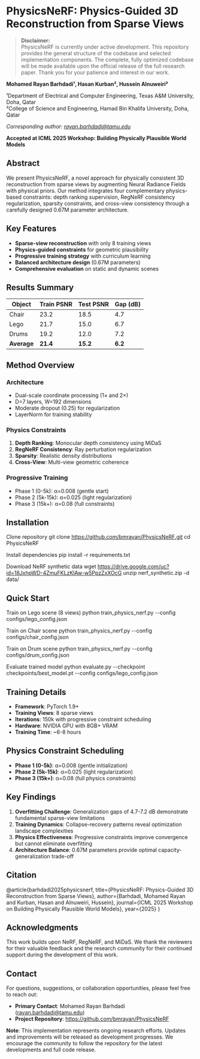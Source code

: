 # PhysicsNeRF: Physics-Guided 3D Reconstruction from Sparse Views

> **Disclaimer:**  
> PhysicsNeRF is currently under active development. This repository provides the general structure of the codebase and selected implementation components. The complete, fully optimized codebase will be made available upon the official release of the full research paper. Thank you for your patience and interest in our work.

**Mohamed Rayan Barhdadi¹, Hasan Kurban², Hussein Alnuweiri²**

¹Department of Electrical and Computer Engineering, Texas A&M University, Doha, Qatar  
²College of Science and Engineering, Hamad Bin Khalifa University, Doha, Qatar

*Corresponding author: rayan.barhdadi@tamu.edu*

**Accepted at ICML 2025 Workshop: Building Physically Plausible World Models**

## Abstract

We present PhysicsNeRF, a novel approach for physically consistent 3D reconstruction from sparse views by augmenting Neural Radiance Fields with physical priors. Our method integrates four complementary physics-based constraints: depth ranking supervision, RegNeRF consistency regularization, sparsity constraints, and cross-view consistency through a carefully designed 0.67M parameter architecture.

## Key Features

- **Sparse-view reconstruction** with only 8 training views
- **Physics-guided constraints** for geometric plausibility
- **Progressive training strategy** with curriculum learning
- **Balanced architecture design** (0.67M parameters)
- **Comprehensive evaluation** on static and dynamic scenes

## Results Summary

| Object | Train PSNR | Test PSNR | Gap (dB) |
|--------|-------------|------------|----------|
| Chair  | 23.2        | 18.5       | 4.7      |
| Lego   | 21.7        | 15.0       | 6.7      |
| Drums  | 19.2        | 12.0       | 7.2      |
| **Average** | **21.4** | **15.2**  | **6.2**  |

## Method Overview

### Architecture

- Dual-scale coordinate processing (1× and 2×)
- D=7 layers, W=192 dimensions
- Moderate dropout (0.25) for regularization
- LayerNorm for training stability

### Physics Constraints

1. **Depth Ranking**: Monocular depth consistency using MiDaS
2. **RegNeRF Consistency**: Ray perturbation regularization  
3. **Sparsity**: Realistic density distributions
4. **Cross-View**: Multi-view geometric coherence

### Progressive Training

- Phase 1 (0-5k): α=0.008 (gentle start)
- Phase 2 (5k-15k): α=0.025 (light regularization)
- Phase 3 (15k+): α=0.08 (full constraints)

## Installation

Clone repository
git clone https://github.com/bmrayan/PhysicsNeRF.git
cd PhysicsNeRF

Install dependencies
pip install -r requirements.txt

Download NeRF synthetic data
wget https://drive.google.com/uc?id=18JxhpWD-4ZmuFKLzKlAw-w5PpzZxXOcG
unzip nerf_synthetic.zip -d data/

## Quick Start

Train on Lego scene (8 views)
python train_physics_nerf.py --config configs/lego_config.json

Train on Chair scene
python train_physics_nerf.py --config configs/chair_config.json

Train on Drum scene
python train_physics_nerf.py --config configs/drum_config.json

Evaluate trained model
python evaluate.py --checkpoint checkpoints/best_model.pt --config configs/lego_config.json


## Training Details

- **Framework**: PyTorch 1.9+
- **Training Views**: 8 sparse views
- **Iterations**: 150k with progressive constraint scheduling
- **Hardware**: NVIDIA GPU with 8GB+ VRAM
- **Training Time**: ~6-8 hours

## Physics Constraint Scheduling

- **Phase 1 (0-5k)**: α=0.008 (gentle initialization)
- **Phase 2 (5k-15k)**: α=0.025 (light regularization)
- **Phase 3 (15k+)**: α=0.08 (full physics constraints)

## Key Findings

1. **Overfitting Challenge**: Generalization gaps of 4.7-7.2 dB demonstrate fundamental sparse-view limitations
2. **Training Dynamics**: Collapse-recovery patterns reveal optimization landscape complexities
3. **Physics Effectiveness**: Progressive constraints improve convergence but cannot eliminate overfitting
4. **Architecture Balance**: 0.67M parameters provide optimal capacity-generalization trade-off

## Citation

@article{barhdadi2025physicsnerf,
title={PhysicsNeRF: Physics-Guided 3D Reconstruction from Sparse Views},
author={Barhdadi, Mohamed Rayan and Kurban, Hasan and Alnuweiri, Hussein},
journal={ICML 2025 Workshop on Building Physically Plausible World Models},
year={2025}
}


## Acknowledgments

This work builds upon NeRF, RegNeRF, and MiDaS. We thank the reviewers for their valuable feedback and the research community for their continued support during the development of this work.

## Contact

For questions, suggestions, or collaboration opportunities, please feel free to reach out:
- **Primary Contact**: Mohamed Rayan Barhdadi (rayan.barhdadi@tamu.edu)
- **Project Repository**: https://github.com/bmrayan/PhysicsNeRF

**Note**: This implementation represents ongoing research efforts. Updates and improvements will be released as development progresses. We encourage the community to follow the repository for the latest developments and full code release.

